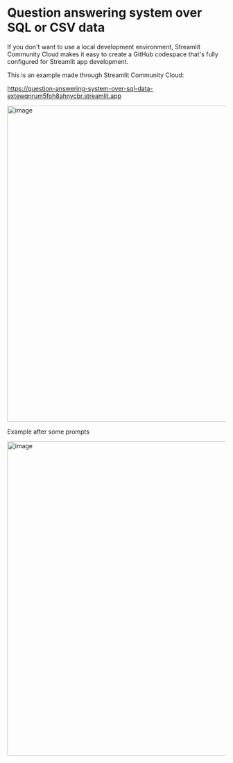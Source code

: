 # Question answering system over SQL or CSV data
If you don't want to use a local development environment, Streamlit Community Cloud makes it easy to create a GitHub codespace that's fully configured for Streamlit app development.

This is an example made through Streamlit Community Cloud:

https://question-answering-system-over-sql-data-extewqnrum5foh8ahnycbr.streamlit.app 

<img width="728" alt="image" src="https://github.com/user-attachments/assets/efe35392-ca46-425b-ad35-aeacdd80ad24">

Example after some prompts

<img width="724" alt="image" src="https://github.com/user-attachments/assets/eb61eed7-ccab-4da4-a821-f57fef5f70d8">
